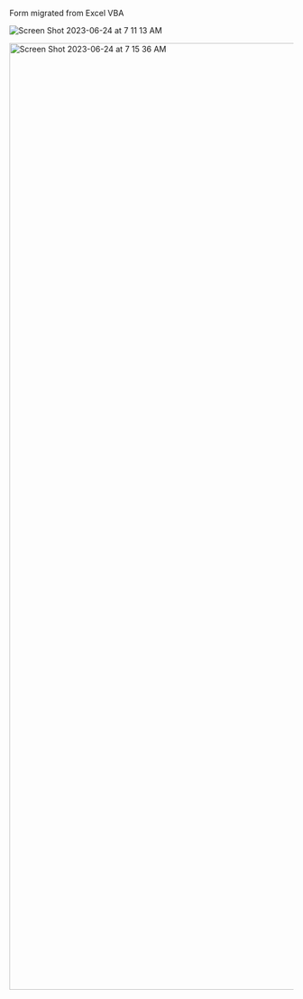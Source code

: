 Form migrated from Excel VBA




![Screen Shot 2023-06-24 at 7 11 13 AM](https://github.com/toddbrannon/peak-flow-rate-calculator/assets/16404921/0ad7f390-83f1-4187-92dc-4d018d870691)

<img width="1680" alt="Screen Shot 2023-06-24 at 7 15 36 AM" src="https://github.com/toddbrannon/peak-flow-rate-calculator/assets/16404921/c074888e-e2ac-4d38-bdd6-3a6a9369bd33">

